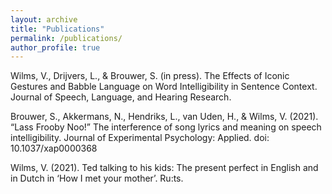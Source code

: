 ```yaml
---
layout: archive
title: "Publications"
permalink: /publications/
author_profile: true
---
```

Wilms, V., Drijvers, L., & Brouwer, S. (in press). The Effects of Iconic Gestures and Babble Language on Word Intelligibility in Sentence Context. Journal of Speech, Language, and Hearing Research.

Brouwer, S., Akkermans, N., Hendriks, L., van Uden, H., & Wilms, V. (2021). “Lass Frooby Noo!” The interference of song lyrics and meaning on speech intelligibility. Journal of Experimental Psychology: Applied. doi: 10.1037/xap0000368

Wilms, V. (2021). Ted talking to his kids: The present perfect in English and in Dutch in ‘How I met	your mother’. Ru:ts.
